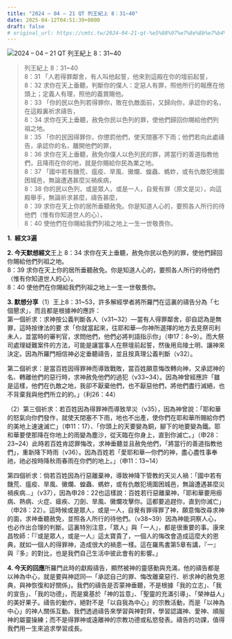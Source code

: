 ```yaml
---
title: "2024 – 04 – 21 QT 列王紀上 8：31~40"
date: 2025-04-12T04:51:39+0800
draft: false
# original_url: https://cmtc.tw/2024-04-21-qt-%e5%88%97%e7%8e%8b%e7%b4%80%e4%b8%8a-8%ef%bc%9a3140
---
```


![2024 – 04 – 21 QT 列王紀上 8：31\~40](/images/qt.jpg  "2024 – 04 – 21 QT 列王紀上 8：31\~40")

> 列王紀上 8：31\~40  
> 8：31 「人若得罪鄰舍，有人叫他起誓，他來到這殿在你的壇前起誓，  
> 8：32 求你在天上垂聽，判斷你的僕人：定惡人有罪，照他所行的報應在他頭上；定義人有理，照他的義賞賜他。  
> 8：33 「你的民以色列若得罪你，敗在仇敵面前，又歸向你，承認你的名，在這殿裏祈求禱告，  
> 8：34 求你在天上垂聽，赦免你民以色列的罪，使他們歸回你賜給他們列祖之地。  
> 8：35 「你的民因得罪你，你懲罰他們，使天閉塞不下雨；他們若向此處禱告，承認你的名，離開他們的罪，  
> 8：36 求你在天上垂聽，赦免你僕人以色列民的罪，將當行的善道指教他們，且降雨在你的地，就是你賜給你民為業之地。  
> 8：37 「國中若有饑荒、瘟疫、旱風、黴爛、蝗蟲、螞蚱，或有仇敵犯境圍困城邑，無論遭遇甚麼災禍疾病，  
> 8：38 你的民以色列，或是眾人，或是一人，自覺有罪（原文是災），向這殿舉手，無論祈求甚麼，禱告甚麼，  
> 8：39 求你在天上你的居所垂聽赦免。你是知道人心的，要照各人所行的待他們（惟有你知道世人的心），  
> 8：40 使他們在你賜給我們列祖之地上一生一世敬畏你。

**1.  經文3遍**

**2. 今天默想經文**王上 8：34 求你在天上垂聽，赦免你民以色列的罪，使他們歸回你賜給他們列祖之地。  
8：39 求你在天上你的居所垂聽赦免。你是知道人心的，要照各人所行的待他們（惟有你知道世人的心）。  
8：40 使他們在你賜給我們列祖之地上一生一世敬畏你。

**3. 默想分享**（1）王上8：31\~53，許多解經學者將所羅門在這裏的禱告分為「七個懇求」，而且都是根據神的應許：  
第一個祈求：求神按公義判斷各人（v31\~32）—當有人得罪鄰舍，卻自認為是無罪，這時按律法的要 求「你就當起來，往耶和華—你神所選擇的地方去見祭司利未人，並當時的審判官，求問他們，他們必將判語指示你」（申17：8\~9）。而大祭司處理疑難案件的方法，可能是讓當事人在祭壇前起誓，然後用烏陵土明、讓神來決定。因為所羅門相信神必定垂聽禱告，並且按真理公義判斷（v32）。

第二個祈求：是當百姓因得罪神而導致戰敗，當百姓願意悔改轉向神，又承認神的名、轉離他們的惡行時，求神赦免他們的過犯（v33\~34）。因為神曾經應許「雖是這樣，他們在仇敵之地，我卻不厭棄他們，也不厭惡他們，將他們盡行滅絕，也不背棄我與他們所立的約。」（利26：44）

（2）第三個祈求：若百姓因為得罪神而導致旱災（v35），因為神曾說：「耶和華的怒氣向你們發作，就使天閉塞不下雨，地也不出產，使你們在耶和華所賜給你們的美地上速速滅亡」（申11：17）、「你頭上的天要變為銅，腳下的地要變為鐵。耶和華要使那降在你地上的雨變為塵沙，從天臨在你身上，直到你滅亡。」（申28：23\~24）此時若百姓肯認罪悔改，求神垂聽並且赦免他們，「將當行的善道指教他們」，重新降下時雨（v36）。因為百姓若「愛耶和華—你們的神，盡心盡性事奉祂，祂必按時降秋雨春雨在你們的地上。」（申11：13\~14）

第四個祈求：倘若百姓因為行惡離棄神，導致神降下管教的天災人禍：「國中若有饑荒、瘟疫、旱風、黴爛、蝗蟲、螞蚱，或有仇敵犯境圍困城邑，無論遭遇甚麼災禍疾病…」（v37），因為申28：22也這樣說：百姓若行惡離棄神，「耶和華要用癆病、熱病、火症、瘧疾、刀劍、旱風、黴爛攻擊你。這都要追趕你，直到你滅亡」（申28：22）。這時候或是眾人，或是一人，自覺有罪得罪了神，願意悔改尋求神的面，求神垂聽赦免，並照各人所行的待他們。（v38\~39）因為神能洞察人心，也必作出合理的判斷。這裏特別注意，「眾人」與「一人」，都是很重要的事。康來昌牧師：「『或是眾人，或是一人』這太寶貴了，一個人的悔改會造成這麼大的恩典，就如一個人的得罪神，造成很大的禍患一樣。這在羅馬書第5章有講，『一』與『多』的對比，也是我們自己生活中彼此會有的影響。」

**4. 今天的回應**所羅門此時的獻殿禱告，顯然被神的靈感動與充滿，他的禱告都是以神為中心，就是要與神認同—「承認自己的罪、悔改離棄惡行、祈求神的赦免恩典，與神恢復和好關係」。我們的禱告是否蒙神垂聽，不是根據「我的立志」、「我的宣告」、「我的功德」，而是奠基於「神的旨意」、「聖靈的充滿引導」、「榮神益人」的美好果子。禱告的動作，絕對不是「以自我為中心」的宗教活動，而是「以神為中心」的神人關係互動。我們透過禱告來學習與神對齊，學習認識神、愛神、順服神的屬靈操練；而不是得罪神或遠離神的宗教功德或私慾發表。禱告的功課，值得我們用一生來追求學習成長。